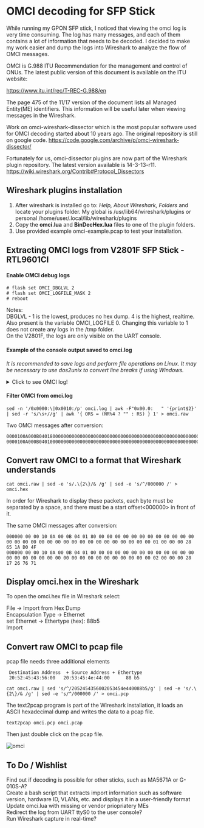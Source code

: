 # OMCI decoding for SFP Stick

While running my GPON SFP stick, I noticed that viewing the omci log is very time consuming. The log has many messages, and each of them contains a lot of information that needs to be decoded. I decided to make my work easier and dump the logs into Wireshark to analyze the flow of OMCI messages.

OMCI is G.988 ITU Recommendation for the management and control of ONUs. The latest public version of this document is available on the ITU website:

https://www.itu.int/rec/T-REC-G.988/en

The page 475 of the 11/17 version of the document lists all Managed Entity(ME) identifiers. This information will be useful later when viewing messages in the Wireshark.

Work on omci-wireshark-dissector which is the most popular software used for OMCI decoding started about 10 years ago. The original repository is still on google code.
https://code.google.com/archive/p/omci-wireshark-dissector/

Fortunately for us, omci-dissector plugins are now part of the Wireshark plugin repository. The latest version available is 14-3-13-r11.
https://wiki.wireshark.org/Contrib#Protocol_Dissectors


## Wireshark plugins installation

1. After wireshark is installed go to: *Help, About Wireshark, Folders* and locate your plugins folder. My global is /usr/lib64/wireshark/plugins
or personal \/home/user/.local/lib/wireshark/plugins
2. Copy the **omci.lua** and **BinDecHex.lua** files to one of the plugin folders.
3. Use provided example omci-example.pcap to test your installation.

## Extracting OMCI logs from V2801F SFP Stick - RTL9601CI   

#### Enable OMCI debug logs
```
# flash set OMCI_DBGLVL 2
# flash set OMCI_LOGFILE_MASK 2
# reboot
```
Notes:   
DBGLVL - 1 is the lowest, produces no hex dump. 4 is the highest, realtime.   
Also present is the variable OMCI_LOGFILE 0. Changing this variable to 1 does not create any logs in the /tmp folder.   
On the V2801F, the logs are only visible on the UART console.
   
   
#### Example of the console output saved to omci.log   

*It is recommended to save logs and perform file operations on Linux. It may be necessary to use dos2unix to convert line breaks if using Windows.*

<details>
  <summary>Click to see OMCI log!</summary>
its 5 =omci_send_to_nic() Fail=
===
Transaction ID <0x0000> : Prio <0>, tcId <0>
Message Type <0x10> : DB <0x00>, AR <0x00>, AK <0x00>, MT <16> <Alarm>
Device ID <0x0A>
Message ID <0x000B0401>  : Class <11>, Instance <1025>

0x0000:   00 00 10 0A 00 0B 04 01   
0x0000:   80 00 00 00 00 00 00 00   00 00 00 00 00 00 00 00   
0x0010:   00 00 00 00 00 00 00 00   00 00 00 00 00 00 00 01   
0x0000:   00 00 00 28 65 1A D0 4F   

=====================recv==============================================
Transaction ID <0x0000> : Prio <0>, tcId <0>
Message Type <0x10> : DB <0x00>, AR <0x00>, AK <0x00>, MT <16> <Alarm>
Device ID <0x0A>
Message ID <0x000B0401>  : Class <11>, Instance <1025>

0x0000:   00 00 10 0A 00 0B 04 01   
0x0000:   00 00 00 00 00 00 00 00   00 00 00 00 00 00 00 00   
0x0010:   00 00 00 00 00 00 00 00   00 00 00 00 00 00 00 02   
0x0000:   00 00 00 28 17 26 76 71   

RTK.0> command:
</details>
   
   
#### Filter OMCI from omci.log

  ```
  sed -n '/0x0000:\|0x0010:/p' omci.log | awk -F"0x00.0:   " '{print$2}' | sed -r 's/\s+//g' | awk '{ ORS = (NR%4 ? "" : RS) } 1' > omci.raw
  ```
  Two OMCI messages after conversion:
  ```
  0000100A000B0401800000000000000000000000000000000000000000000000000000000000000100000028651AD04F
  0000100A000B040100000000000000000000000000000000000000000000000000000000000000020000002817267671
  ```   
  
## Convert raw OMCI to a format that Wireshark understands   
  ```
  cat omci.raw | sed -e 's/.\{2\}/& /g' | sed -e 's/^/000000 /' > omci.hex
  ```
  In order for Wireshark to display these packets, each byte must be separated by a space, and there must be a start offset<000000> in front of it.
   
  The same OMCI messages after conversion:   
  ```
  000000 00 00 10 0A 00 0B 04 01 80 00 00 00 00 00 00 00 00 00 00 00 00 00 00 00 00 00 00 00 00 00 00 00 00 00 00 00 00 00 00 01 00 00 00 28 65 1A D0 4F 
  000000 00 00 10 0A 00 0B 04 01 00 00 00 00 00 00 00 00 00 00 00 00 00 00 00 00 00 00 00 00 00 00 00 00 00 00 00 00 00 00 00 02 00 00 00 28 17 26 76 71
  ```  
  
  ## Display omci.hex in the Wireshark
   
 To open the omci.hex file in Wireshark select:   
   
  File -> Import from Hex Dump   
  Encapsulation Type -> Ethernet   
  set Ethernet -> Ethertype (hex): 88b5   
  Import   
 
   ## Convert raw OMCI to pcap file   
   
   pcap file needs three additional elements
   
   ```
    Destination Address  + Source Address + Ethertype
    20:52:45:43:56:00   20:53:45:4e:44:00      88 b5
   ```

```
cat omci.raw | sed 's/^/2052454356002053454e440088b5/g' | sed -e 's/.\{2\}/& /g' | sed -e 's/^/000000 /' > omci.pcp
```

The text2pcap program is part of the Wireshark installation, it loads an ASCII hexadecimal dump and writes the data to a pcap file.
   
```  
text2pcap omci.pcp omci.pcap
```

   
Then just double click on the pcap file.
   

   ![omci](https://user-images.githubusercontent.com/52431348/163656575-4ce8717f-d7e7-40d1-89f3-710939222718.png)

   
## To Do / Wishlist   
   
   Find out if decoding is possible for other sticks, such as MA5671A or G-010S-A?     
   Create a bash script that extracts import information such as software version, hardware ID, VLANs, etc. and displays it in a user-friendly format   
   Update omci.lua with missing or vendor priopriatery MEs   
   Redirect the log from UART ttyS0 to the user console?      
   Run Wireshark capture in real-time?   
   


